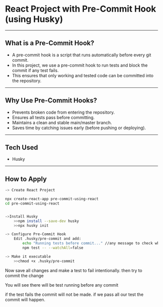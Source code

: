 # React Project with Pre-Commit Hook (using Husky)

---

## What is a Pre-Commit Hook?
- A pre-commit hook is a script that runs automatically before every git commit.  
- In this project, we use a pre-commit hook to run tests and block the commit if any test fails.  
- This ensures that only working and tested code can be committed into the repository.

---

## Why Use Pre-Commit Hooks?
- Prevents broken code from entering the repository.  
- Ensures all tests pass before committing.  
- Maintains a clean and stable main/master branch.  
- Saves time by catching issues early (before pushing or deploying).

---

## Tech Used
- Husky

---

## How to Apply
```bash
-> Create React Project

npx create-react-app pre-commit-using-react
cd pre-commit-using-react


->Install Husky
    >>npm install --save-dev husky
    >>npx husky init

-> Configure Pre-Commit Hook
    Edit .husky/pre-commit and add:
        echo "Running tests before commit..." //any message to check where we are doing correct or not
        npm test -- --watchAll=false

-> Make it executable
    >>chmod +x .husky/pre-commit
```

Now save all changes and make a test to fail intentionally.
then try to commit the change

You will see there will be test running before any commit

if the test fails the commit will not be made.
if we pass all our test the commit will happen.